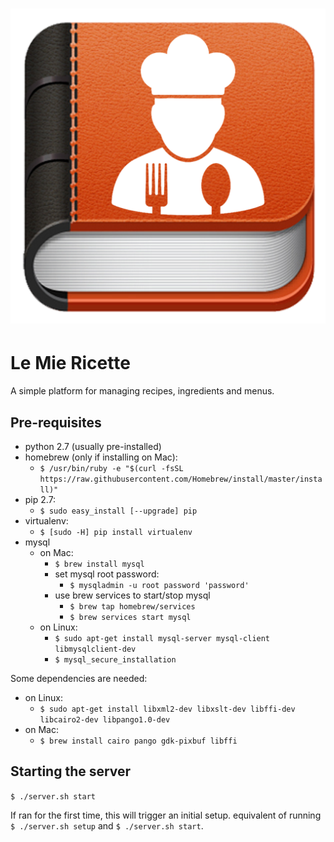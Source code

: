 # ![QR-Vey](static/img/logo2.png?raw=true "QR-Vey")

# Le Mie Ricette

<!-- add logo -->

A simple platform for managing recipes, ingredients and menus.

## Pre-requisites

- python 2.7 (usually pre-installed)
- homebrew (only if installing on Mac):
  - `$ /usr/bin/ruby -e "$(curl -fsSL https://raw.githubusercontent.com/Homebrew/install/master/install)"`
- pip 2.7:
  - `$ sudo easy_install [--upgrade] pip`
- virtualenv:
  - `$ [sudo -H] pip install virtualenv`
- mysql
  - on Mac:
    - `$ brew install mysql`
    - set mysql root password:
      - `$ mysqladmin -u root password 'password'`
    - use brew services to start/stop mysql
      - `$ brew tap homebrew/services`
      - `$ brew services start mysql`
  - on Linux:
    - `$ sudo apt-get install mysql-server mysql-client libmysqlclient-dev`
    - `$ mysql_secure_installation`

Some dependencies are needed:

- on Linux:
  - `$ sudo apt-get install libxml2-dev libxslt-dev libffi-dev libcairo2-dev libpango1.0-dev`
- on Mac:
  - `$ brew install cairo pango gdk-pixbuf libffi`

## Starting the server

`$ ./server.sh start`

If ran for the first time, this will trigger an initial setup. equivalent of running `$ ./server.sh setup` and `$ ./server.sh start`.
